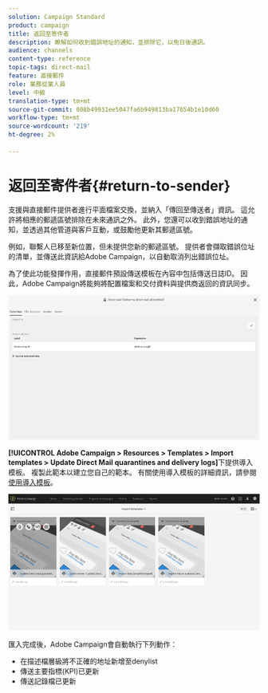 ```yaml
---
solution: Campaign Standard
product: campaign
title: 返回至寄件者
description: 瞭解如何收到錯誤地址的通知，並排除它，以免日後通訊。
audience: channels
content-type: reference
topic-tags: direct-mail
feature: 直接郵件
role: 業務從業人員
level: 中級
translation-type: tm+mt
source-git-commit: 088b49931ee5047fa6b949813ba17654b1e10d60
workflow-type: tm+mt
source-wordcount: '219'
ht-degree: 2%

---
```



# 返回至寄件者{#return-to-sender}

支援與直接郵件提供者進行平面檔案交換，並納入「傳回至傳送者」資訊。 這允許將相應的郵遞區號排除在未來通訊之外。 此外，您還可以收到錯誤地址的通知，並透過其他管道與客戶互動，或鼓勵他更新其郵遞區號。

例如，聯繫人已移至新位置，但未提供您新的郵遞區號。 提供者會擷取錯誤位址的清單，並傳送此資訊給Adobe Campaign，以自動取消列出錯誤位址。

為了使此功能發揮作用，直接郵件預設傳送模板在內容中包括傳送日誌ID。 因此，Adobe Campaign將能夠將配置檔案和交付資料與提供商返回的資訊同步。

![](assets/direct_mail_return_sender_1.png)

**[!UICONTROL Adobe Campaign > Resources > Templates > Import templates > Update Direct Mail quarantines and delivery logs]**&#x200B;下提供導入模板。 複製此範本以建立您自己的範本。 有關使用導入模板的詳細資訊，請參閱[使用導入模板](../../automating/using/importing-data-with-import-templates.md#setting-up-import-templates)。

![](assets/direct_mail_return_sender_2.png)

匯入完成後，Adobe Campaign會自動執行下列動作：

* 在描述檔層級將不正確的地址新增至denylist
* 傳送主要指標(KPI)已更新
* 傳送記錄檔已更新
